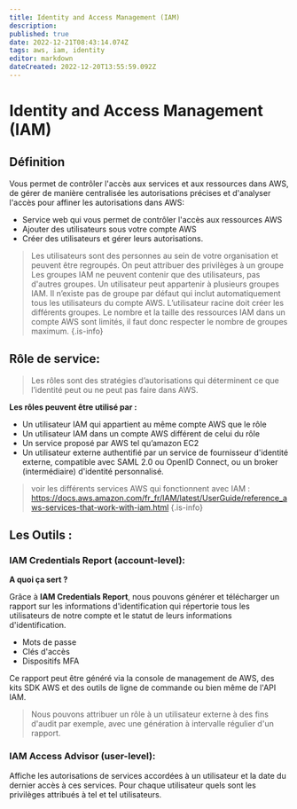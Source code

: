 ```yaml
---
title: Identity and Access Management (IAM)
description: 
published: true
date: 2022-12-21T08:43:14.074Z
tags: aws, iam, identity
editor: markdown
dateCreated: 2022-12-20T13:55:59.092Z
---
```


# Identity and Access Management (IAM)

## Définition
Vous permet de contrôler l'accès aux services et aux ressources dans AWS, de gérer de manière centralisée les autorisations précises et d'analyser l'accès pour affiner les autorisations dans AWS:

- Service web qui vous permet de contrôler l'accès aux ressources AWS
- Ajouter des utilisateurs sous votre compte AWS
- Créer des utilisateurs et gérer leurs autorisations. 

> Les utilisateurs sont des personnes au sein de votre organisation et peuvent être regroupés. 
> On peut attribuer des privilèges à un groupe  
> Les groupes IAM ne peuvent contenir que des utilisateurs, pas d'autres groupes. 
> Un utilisateur peut appartenir à plusieurs groupes IAM. 
> Il n’existe pas de groupe par défaut qui inclut automatiquement tous les utilisateurs du compte AWS. L’utilisateur racine doit créer les différents groupes. 
> Le nombre et la taille des ressources IAM dans un compte AWS sont limités, il faut donc respecter le nombre de groupes maximum.
{.is-info}

## Rôle de service: 

> Les rôles sont des stratégies d’autorisations qui déterminent ce que l’identité peut ou ne peut pas faire dans AWS.

**Les rôles peuvent être utilisé par :**

- Un utilisateur IAM qui appartient au même compte AWS que le rôle
- Un utilisateur IAM dans un compte AWS différent de celui du rôle
- Un service proposé par AWS tel qu’amazon EC2
- Un utilisateur externe authentifié par un service de fournisseur d'identité externe, compatible avec SAML 2.0 ou OpenID Connect, ou un broker (intermédiaire) d'identité personnalisé. 

> voir les différents services AWS qui fonctionnent avec IAM : https://docs.aws.amazon.com/fr_fr/IAM/latest/UserGuide/reference_aws-services-that-work-with-iam.html 
{.is-info}

## Les Outils :

### IAM Credentials Report (account-level): 

**A quoi ça sert ?**

Grâce à **IAM Credentials Report**, nous pouvons générer et télécharger un rapport sur les informations d'identification qui répertorie tous les utilisateurs de notre compte et le statut de leurs informations d'identification.
- Mots de passe 
- Clés d'accès
- Dispositifs MFA 

Ce rapport peut être généré via la console de management de AWS, des kits SDK AWS et des outils de ligne de commande ou bien même de l'API IAM.

> Nous pouvons attribuer un rôle à un utilisateur externe à des fins d'audit par exemple, avec une génération à intervalle régulier d'un rapport.

### IAM Access Advisor (user-level):

Affiche les autorisations de services accordées à un utilisateur et la date du dernier accès à ces services. Pour chaque utilisateur quels sont les privilèges attribués à tel et tel utilisateurs.















